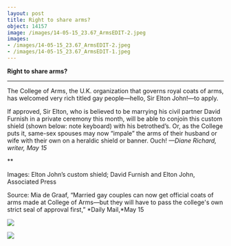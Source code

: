 ```yaml
---
layout: post
title: Right to share arms?
object: 14157
image: /images/14-05-15_23.67_ArmsEDIT-2.jpeg
images:
- /images/14-05-15_23.67_ArmsEDIT-2.jpeg
- /images/14-05-15_23.67_ArmsEDIT-1.jpeg
---
```

**Right to share arms?**

****

The College of Arms, the U.K. organization that governs royal coats of arms, has welcomed very rich titled gay people—hello, Sir Elton John!—to apply. 

If approved, Sir Elton, who is believed to be marrying his civil partner David Furnish in a private ceremony this month, will be able to conjoin this custom shield (shown below: note keyboard) with his betrothed’s. Or, as the College puts it, same-sex spouses may now “impale” the arms of their husband or wife with their own on a heraldic shield or banner. Ouch! *—Diane Richard, writer, May 15*

**

Images: Elton John’s custom shield; David Furnish and Elton John, Associated Press

Source: Mia de Graaf, “Married gay couples can now get official coats of arms made at College of Arms—but they will have to pass the college's own strict seal of approval first,” *Daily Mail,*May 15

![]({{siteurl.base}}/images/14-05-15_23.67_ArmsEDIT-2.jpeg)

![]({{siteurl.base}}/images/14-05-15_23.67_ArmsEDIT-1.jpeg)
